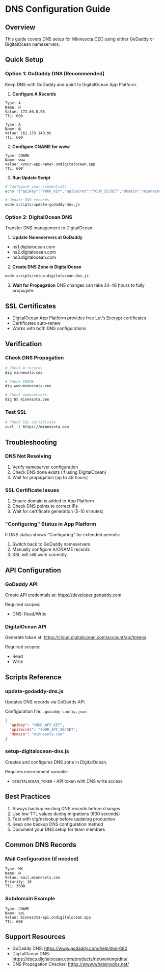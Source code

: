 # DNS Configuration Guide

## Overview
This guide covers DNS setup for Minnesota.CEO using either GoDaddy or DigitalOcean nameservers.

## Quick Setup

### Option 1: GoDaddy DNS (Recommended)
Keep DNS with GoDaddy and point to DigitalOcean App Platform.

1. **Configure A Records**
```
Type: A
Name: @
Value: 172.66.0.96
TTL: 600

Type: A  
Name: @
Value: 162.159.140.98
TTL: 600
```

2. **Configure CNAME for www**
```
Type: CNAME
Name: www
Value: <your-app-name>.ondigitalocean.app
TTL: 600
```

3. **Run Update Script**
```bash
# Configure your credentials
echo '{"apiKey":"YOUR_KEY","apiSecret":"YOUR_SECRET","domain":"minnesota.ceo"}' > .godaddy-config.json

# Update DNS records
node scripts/update-godaddy-dns.js
```

### Option 2: DigitalOcean DNS
Transfer DNS management to DigitalOcean.

1. **Update Nameservers at GoDaddy**
- ns1.digitalocean.com
- ns2.digitalocean.com
- ns3.digitalocean.com

2. **Create DNS Zone in DigitalOcean**
```bash
node scripts/setup-digitalocean-dns.js
```

3. **Wait for Propagation**
DNS changes can take 24-48 hours to fully propagate.

## SSL Certificates
- DigitalOcean App Platform provides free Let's Encrypt certificates
- Certificates auto-renew
- Works with both DNS configurations

## Verification

### Check DNS Propagation
```bash
# Check A records
dig minnesota.ceo

# Check CNAME
dig www.minnesota.ceo

# Check nameservers
dig NS minnesota.ceo
```

### Test SSL
```bash
# Check SSL certificate
curl -I https://minnesota.ceo
```

## Troubleshooting

### DNS Not Resolving
1. Verify nameserver configuration
2. Check DNS zone exists (if using DigitalOcean)
3. Wait for propagation (up to 48 hours)

### SSL Certificate Issues
1. Ensure domain is added to App Platform
2. Check DNS points to correct IPs
3. Wait for certificate generation (5-10 minutes)

### "Configuring" Status in App Platform
If DNS status shows "Configuring" for extended periods:
1. Switch back to GoDaddy nameservers
2. Manually configure A/CNAME records
3. SSL will still work correctly

## API Configuration

### GoDaddy API
Create API credentials at: https://developer.godaddy.com

Required scopes:
- DNS: Read/Write

### DigitalOcean API
Generate token at: https://cloud.digitalocean.com/account/api/tokens

Required scopes:
- Read
- Write

## Scripts Reference

### update-godaddy-dns.js
Updates DNS records via GoDaddy API.

Configuration file: `.godaddy-config.json`
```json
{
  "apiKey": "YOUR_API_KEY",
  "apiSecret": "YOUR_API_SECRET",
  "domain": "minnesota.ceo"
}
```

### setup-digitalocean-dns.js
Creates and configures DNS zone in DigitalOcean.

Requires environment variable:
- `DIGITALOCEAN_TOKEN` - API token with DNS write access

## Best Practices
1. Always backup existing DNS records before changes
2. Use low TTL values during migrations (600 seconds)
3. Test with dig/nslookup before updating production
4. Keep one backup DNS configuration method
5. Document your DNS setup for team members

## Common DNS Records

### Mail Configuration (if needed)
```
Type: MX
Name: @
Value: mail.minnesota.ceo
Priority: 10
TTL: 3600
```

### Subdomain Example
```
Type: CNAME
Name: api
Value: minnesota-api.ondigitalocean.app
TTL: 600
```

## Support Resources
- GoDaddy DNS: https://www.godaddy.com/help/dns-680
- DigitalOcean DNS: https://docs.digitalocean.com/products/networking/dns/
- DNS Propagation Checker: https://www.whatsmydns.net/
